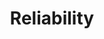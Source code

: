 ---
layout: tag-list
type: tag
title: Reliability
slug: reliability
category: unittest
sidebar: true
description: >
   Code reliability.
---